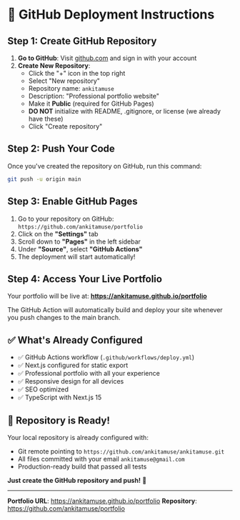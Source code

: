 # 🚀 GitHub Deployment Instructions

## Step 1: Create GitHub Repository

1. **Go to GitHub**: Visit [github.com](https://github.com) and sign in with your account
2. **Create New Repository**: 
   - Click the "+" icon in the top right
   - Select "New repository"
   - Repository name: `ankitamuse`
   - Description: "Professional portfolio website"
   - Make it **Public** (required for GitHub Pages)
   - **DO NOT** initialize with README, .gitignore, or license (we already have these)
   - Click "Create repository"

## Step 2: Push Your Code

Once you've created the repository on GitHub, run this command:

```bash
git push -u origin main
```

## Step 3: Enable GitHub Pages

1. Go to your repository on GitHub: `https://github.com/ankitamuse/portfolio`
2. Click on the **"Settings"** tab
3. Scroll down to **"Pages"** in the left sidebar
4. Under **"Source"**, select **"GitHub Actions"**
5. The deployment will start automatically!

## Step 4: Access Your Live Portfolio

Your portfolio will be live at: **https://ankitamuse.github.io/portfolio**

The GitHub Action will automatically build and deploy your site whenever you push changes to the main branch.

## ✅ What's Already Configured

- ✅ GitHub Actions workflow (`.github/workflows/deploy.yml`)
- ✅ Next.js configured for static export
- ✅ Professional portfolio with all your experience
- ✅ Responsive design for all devices
- ✅ SEO optimized
- ✅ TypeScript with Next.js 15

## 🔧 Repository is Ready!

Your local repository is already configured with:
- Git remote pointing to `https://github.com/ankitamuse/ankitamuse.git`
- All files committed with your email `ankitamuse@gmail.com`
- Production-ready build that passed all tests

**Just create the GitHub repository and push!** 🎉

---

**Portfolio URL**: https://ankitamuse.github.io/portfolio
**Repository**: https://github.com/ankitamuse/portfolio
